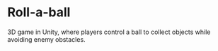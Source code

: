 # Roll-a-ball
3D game in Unity, where players control a ball to collect objects while avoiding enemy obstacles.
